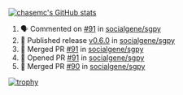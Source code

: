 [![chasemc's GitHub stats](https://github-readme-stats.vercel.app/api?username=chasemc)](https://github.com/anuraghazra/github-readme-stats)


<!--START_SECTION:activity-->
1. 🗣 Commented on [#91](https://github.com/socialgene/sgpy/pull/91#issuecomment-1988900819) in [socialgene/sgpy](https://github.com/socialgene/sgpy)
2. 🚀 Published release [v0.6.0](https://github.com/socialgene/sgpy/releases/tag/v0.6.0) in [socialgene/sgpy](https://github.com/socialgene/sgpy)
3. 🎉 Merged PR [#91](https://github.com/socialgene/sgpy/pull/91) in [socialgene/sgpy](https://github.com/socialgene/sgpy)
4. 💪 Opened PR [#91](https://github.com/socialgene/sgpy/pull/91) in [socialgene/sgpy](https://github.com/socialgene/sgpy)
5. 🎉 Merged PR [#90](https://github.com/socialgene/sgpy/pull/90) in [socialgene/sgpy](https://github.com/socialgene/sgpy)
<!--END_SECTION:activity-->
[![trophy](https://github-profile-trophy.vercel.app/?username=chasemc)](https://github.com/ryo-ma/github-profile-trophy)

